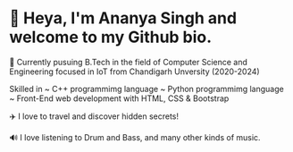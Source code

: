 # 👋 Heya, I'm Ananya Singh and welcome to my Github bio.

📖 Currently pusuing B.Tech in the field of Computer Science and Engineering focused in IoT from Chandigarh Unversity (2020-2024)

Skilled in 
~ C++ programmimg language
~ Python programmimg language
~ Front-End web development with HTML, CSS & Bootstrap

✈️ I love to travel and discover hidden secrets!

🔊 I love listening to Drum and Bass, and many other kinds of music.






